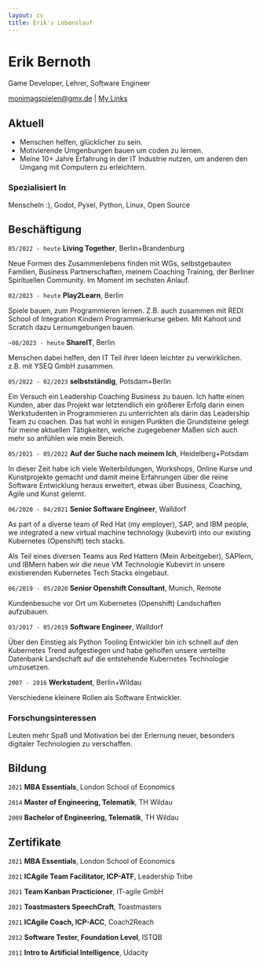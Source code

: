 ```yaml
---
layout: cv
title: Erik's Lebenslauf
---
```

# Erik Bernoth
Game Developer, Lehrer, Software Engineer

<div id="webaddress">
<a href="monimagspielen@gmx.de">monimagspielen@gmx.de</a>
| <a href="https://linktr.ee/daretoconnect">My Links</a>
</div>


## Aktuell

* Menschen helfen, glücklicher zu sein.
* Motivierende Umgenbungen bauen um coden zu lernen.
* Meine 10+ Jahre Erfahrung in der IT Industrie nutzen,
  um anderen den Umgang mit Computern zu erleichtern.

### Spezialisiert In

Menscheln :), Godot, Pyxel, Python, Linux, Open Source


## Beschäftigung

`05/2022 - heute`
__Living Together__, Berlin+Brandenburg

Neue Formen des Zusammenlebens finden mit WGs, selbstgebauten Familien,
Business Partnerschaften, meinem Coaching Training, der Berliner Spirituellen
Community. Im Moment im sechsten Anlauf.

`02/2023 - heute`
__Play2Learn__, Berlin

Spiele bauen, zum Programmieren lernen. Z.B. auch zusammen mit REDI School of
Integration Kindern Programmierkurse geben. Mit Kahoot und Scratch dazu
Lernumgebungen bauen.

`~08/2023 - heute`
__ShareIT__, Berlin

Menschen dabei helfen, den IT Teil ihrer Ideen leichter zu verwirklichen. z.B. mit YSEQ GmbH zusammen.

`05/2022 - 02/2023`
__selbstständig__, Potsdam+Berlin

Ein Versuch ein Leadership Coaching Business zu bauen. Ich hatte einen Kunden,
aber das Projekt war letztendlich ein größerer Erfolg darin einen Werkstudenten
in Programmieren zu unterrichten als darin das Leadership Team zu coachen. Das
hat wohl in einigen Punkten die Grundsteine gelegt für meine aktuellen
Tätigkeiten, welche zugegebener Maßen sich auch mehr so anfühlen wie mein
Bereich.

`05/2021 - 05/2022`
__Auf der Suche nach meinem Ich__, Heidelberg+Potsdam

In dieser Zeit habe ich viele Weiterbildungen, Workshops, Online Kurse und Kunstprojekte gemacht und damit meine Erfahrungen über die reine Software Entwicklung heraus erweitert, etwas über Business, Coaching, Agile und Kunst gelernt.

`06/2020 - 04/2021`
__Senior Software Engineer__, Walldorf

As part of a diverse team of Red Hat (my employer), SAP, and IBM people, we
integrated a new virtual machine technology (kubevirt) into our existing
Kubernetes (Openshift) tech stacks.

Als Teil eines diversen Teams aus Red Hattern (Mein Arbeitgeber), SAPlern, und IBMern haben wir die neue VM Technologie Kubevirt in unsere existierenden Kubernetes Tech Stacks eingebaut.

`06/2019 - 05/2020`
__Senior Openshift Consultant__, Munich, Remote

Kundenbesuche vor Ort um Kubernetes (Openshift) Landschaften aufzubauen.

`03/2017 - 05/2019`
__Software Engineer__, Walldorf

Über den Einstieg als Python Tooling Entwickler bin ich schnell auf den
Kubernetes Trend aufgestiegen und habe geholfen unsere verteilte Datenbank
Landschaft auf die entstehende Kubernetes Technologie umzusetzen.

`2007 - 2016`
__Werkstudent__, Berlin+Wildau

Verschiedene kleinere Rollen als Software Entwickler.

### Forschungsinteressen

Leuten mehr Spaß und Motivation bei der Erlernung neuer, besonders digitaler
Technologien zu verschaffen.


## Bildung

`2021`
__MBA Essentials__, London School of Economics

`2014`
__Master of Engineering, Telematik__, TH Wildau

`2009`
__Bachelor of Engineering, Telematik__, TH Wildau


## Zertifikate

`2021`
__MBA Essentials__, London School of Economics

`2021`
__ICAgile Team Facilitator, ICP-ATF__, Leadership Tribe

`2021`
__Team Kanban Practicioner__, IT-agile GmbH

`2021`
__Toastmasters SpeechCraft__, Toastmasters

`2021`
__ICAgile Coach, ICP-ACC__, Coach2Reach

`2012`
__Software Tester, Foundation Level__, ISTQB

`2011`
__Intro to Artificial Intelligence__, Udacity
